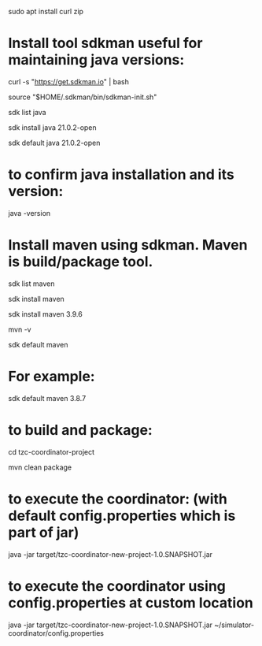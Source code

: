 sudo apt install curl zip

Install tool sdkman useful for maintaining java versions:
============================================================
curl -s "https://get.sdkman.io" | bash

source "$HOME/.sdkman/bin/sdkman-init.sh"

sdk list java

sdk install java 21.0.2-open

sdk default java 21.0.2-open

to confirm java installation and its version:
=============================================
java -version

Install maven using sdkman. Maven is build/package tool.
============================================================
sdk list maven

sdk install maven

sdk install maven 3.9.6

mvn -v

sdk default maven <version>

For example:
=============
sdk default maven 3.8.7

to build and package:
======================
cd tzc-coordinator-project

mvn clean package

to execute the coordinator: (with default config.properties which is part of jar)
=================================================================================

java -jar target/tzc-coordinator-new-project-1.0.SNAPSHOT.jar

to execute the coordinator using config.properties at custom location
=====================================================================
java -jar target/tzc-coordinator-new-project-1.0.SNAPSHOT.jar ~/simulator-coordinator/config.properties
